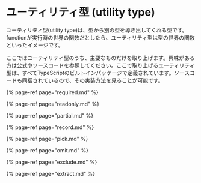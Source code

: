 # ユーティリティ型 \(utility type\)

ユーティリティ型\(utility type\)は、型から別の型を導き出してくれる型です。functionが実行時の世界の関数だとしたら、ユーティリティ型は型の世界の関数といったイメージです。

ここではユーティリティ型のうち、主要なものだけを取り上げます。興味がある方は公式やソースコードを参照してください。ここで取り上げるユーティリティ型は、すべてTypeScriptのビルトインパッケージで定義されています。ソースコードも同梱されているので、その実装方法を見ることが可能です。

{% page-ref page="required.md" %}

{% page-ref page="readonly.md" %}

{% page-ref page="partial.md" %}

{% page-ref page="record.md" %}

{% page-ref page="pick.md" %}

{% page-ref page="omit.md" %}

{% page-ref page="exclude.md" %}

{% page-ref page="extract.md" %}





